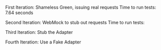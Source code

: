 First Iteration: Shameless Green, issuing real requests
Time to run tests: 7.64 seconds

Second Iteration: WebMock to stub out requests
Time to run tests:


Third Iteration: Stub the Adapter

Fourth Iteration: Use a Fake Adapter
